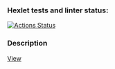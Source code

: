 ### Hexlet tests and linter status:
[![Actions Status](https://github.com/vvichgirl/layout-designer-project-58/actions/workflows/hexlet-check.yml/badge.svg)](https://github.com/vvichgirl/layout-designer-project-58/actions)

### Description
<p><a href="https://cognitive_distortions.surge.sh/">View</a></p>